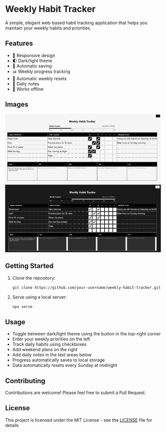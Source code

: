 # Weekly Habit Tracker

A simple, elegant web-based habit tracking application that helps you maintain your weekly habits and priorities.

## Features

- 📱 Responsive design
- 🌓 Dark/light theme
- 💾 Automatic saving
- 📊 Weekly progress tracking
- 🔄 Automatic weekly resets
- 📝 Daily notes
- 📱 Works offline

## Images

![Screenshot 1](images/LightMode.png)
![Screenshot 2](images/DarkMode.png)

## Getting Started

1. Clone the repository:

   ```bash
   git clone https://github.com/your-username/weekly-habit-tracker.git
   ```

2. Serve using a local server:
   ```bash
   npx serve
   ```

## Usage

- Toggle between dark/light theme using the button in the top-right corner
- Enter your weekly priorities on the left
- Track daily habits using checkboxes
- Add weekend plans on the right
- Add daily notes in the text areas below
- Progress automatically saves to local storage
- Data automatically resets every Sunday at midnight

## Contributing

Contributions are welcome! Please feel free to submit a Pull Request.

## License

This project is licensed under the MIT License - see the [LICENSE](LICENSE) file for details
